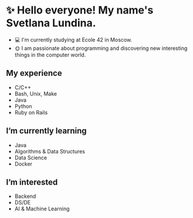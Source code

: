 # :sparkles: Hello everyone! My name's Svetlana Lundina.
- :computer: I'm currently studying at Ecole 42 in Moscow.
- :sun_with_face: I am passionate about programming and discovering new interesting things in the computer world.

## My experience
  - C/C++
  - Bash, Unix, Make
  - Java
  - Python
  - Ruby on Rails

## I’m currently learning
  - Java
  - Algorithms & Data Structures
  - Data Science
  - Docker

## I’m interested
  - Backend
  - DS/DE
  - AI & Machine Learning


<!---
Vambassa/Vambassa is a ✨ special ✨ repository because its `README.md` (this file) appears on your GitHub profile.
You can click the Preview link to take a look at your changes.
--->
